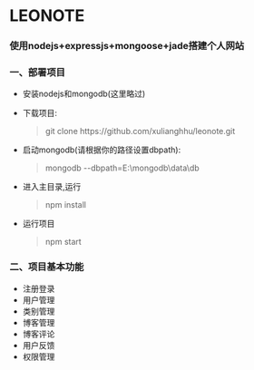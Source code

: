 <h1>LEONOTE</h1>
<h3>使用nodejs+expressjs+mongoose+jade搭建个人网站</h3>
<h3>一、部署项目</h3>
<ul>
    <li>安装nodejs和mongodb(这里略过)
        <blockquote> </blockquote>
    </li>
    <li>下载项目:
        <blockquote>git clone https://github.com/xulianghhu/leonote.git</blockquote>
    </li>
    <li>启动mongodb(请根据你的路径设置dbpath):
        <blockquote>mongodb --dbpath=E:\mongodb\data\db</blockquote>
    </li>
    <li>进入主目录,运行
        <blockquote>npm install</blockquote>
    </li>
    <li>运行项目
        <blockquote>npm start</blockquote>
    </li>
</ul>
<h3>二、项目基本功能</h3>
<ul>
    <li>注册登录</li>
    <li>用户管理</li>
    <li>类别管理</li>
    <li>博客管理</li>
    <li>博客评论</li>
    <li>用户反馈</li>
    <li>权限管理</li>
</ul>
